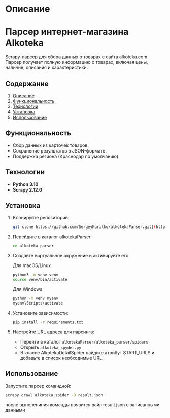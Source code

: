 # Описание

# Парсер интернет-магазина Alkoteka

Scrapy-парсер для сбора данных о товарах с сайта alkoteka.com. Парсер получает полную информацию о товарах, включая цены, наличие, описания и характеристики.

## Содержание

1. [Описание](#Описание)
2. [Функциональность](#функциональность)
3. [Технологии](#технологии)
4. [Установка](#установка)
5. [Использование](#использование)

## Функциональность
  - Сбор данных из карточек товаров.
  - Сохранение результатов в JSON-формате.
  - Поддержка региона (Краснодар по умолчанию).

## Технологии
  - **Python 3.10**
  - **Scrapy 2.12.0**

## Установка
1. Клонируйте репозиторий:
   ```bash
   git clone https://github.com/SergeyKurilko/alkotekaParser.git](https://github.com/winreit/scrapy
   ```
2. Перейдите в каталог alkotekaParser
   ```bash
   cd alkoteka_parser
   ```
3. Создайте виртуальное окружение и активируйте его:
  
   Для macOS/Linux
   ```bash
   python3 -m venv venv
   source venv/bin/activate 
   ```
   Для Windows
   ```bash
   python -m venv myenv
   myenv\Scripts\activate
   ```
   
6. Установите зависимости:
   ```bash
   pip install -r requirements.txt
   ```
7. Настройте URL адреса для парсинга:
   - Перейти в каталог `alkotekaParser/alkoteka_parser/spiders`
   - Открыть `alkoteka_spyder.py`
   - В классе AlkotekaDetailSpider найдите атрибут START_URLS и добавьте в список необходимые URL.

## Использование
Запустите парсер командной:
   ```bash
   scrapy crawl alkoteka_spider -O result.json
   ```

после выполениния команды появится вайл result.json с записанными данными
